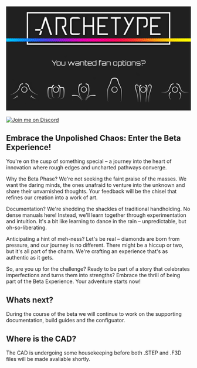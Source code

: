 ![archtype](./docs/assets/images/archetype-options.png)


[![Join me on Discord](https://discord.com/api/guilds/1029426383614648421/widget.png?style=banner2)](https://discord.gg/v7GUVFJx)

## Embrace the Unpolished Chaos: Enter the Beta Experience!

You're on the cusp of something special – a journey into the heart of innovation where rough edges and uncharted pathways converge.

Why the Beta Phase? We're not seeking the faint praise of the masses. We want the daring minds, the ones unafraid to venture into the unknown and share their unvarnished thoughts. Your feedback will be the chisel that refines our creation into a work of art.

Documentation? We're shedding the shackles of traditional handholding. No dense manuals here! Instead, we'll learn together through experimentation and intuition. It's a bit like learning to dance in the rain – unpredictable, but oh-so-liberating.

Anticipating a hint of meh-ness? Let's be real – diamonds are born from pressure, and our journey is no different. There might be a hiccup or two, but it's all part of the charm. We're crafting an experience that's as authentic as it gets.

So, are you up for the challenge? Ready to be part of a story that celebrates imperfections and turns them into strengths? Embrace the thrill of being part of the Beta Experience. Your adventure starts now!

## Whats next?

During the course of the beta we will continue to work on the supporting documentation, build guides and the configuator.

## Where is the CAD?

The CAD is undergoing some housekeeping before both .STEP and .F3D files will be made avaliable shortly.